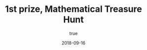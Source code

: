 ---
author:
  name: "Jatin Dehmiwal"
date: 2018-09-16
title: 1st prize, Mathematical Treasure Hunt
eventname: Kamla Nehru College, University of Delhi
eventlocation:
weight: 10
---